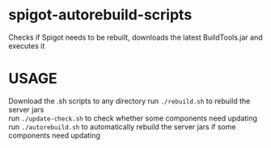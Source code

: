 spigot-autorebuild-scripts
==========================

Checks if Spigot needs to be rebuilt, downloads the latest BuildTools.jar and executes it

USAGE
=====
Download the .sh scripts to any directory
run ```./rebuild.sh``` to rebuild the server jars <br>
run ```./update-check.sh``` to check whether some components need updating <br>
run ```./autorebuild.sh``` to automatically rebuild the server jars if some components need updating

